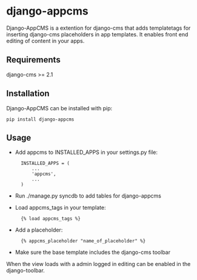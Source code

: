 # django-appcms
Django-AppCMS is a extention for django-cms that adds templatetags for inserting django-cms placeholders in app templates. It enables front end editing of content in your apps.

## Requirements
django-cms >= 2.1

## Installation
Django-AppCMS can be installed with pip:

	pip install django-appcms

## Usage
- Add appcms to INSTALLED\_APPS in your settings.py file:

		INSTALLED_APPS = (
			...
			'appcms',
			...
		)

- Run ./manage.py syncdb to add tables for django-appcms

- Load appcms\_tags in your template:

		{% load appcms_tags %}

- Add a placeholder:

		{% appcms_placeholder "name_of_placeholder" %}

- Make sure the base template includes the django-cms toolbar

When the view loads with a admin logged in editing can be enabled in the django-toolbar.
